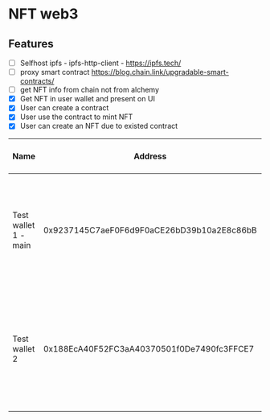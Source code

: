 # NFT web3 

## Features
  - [ ] Selfhost ipfs - ipfs-http-client - https://ipfs.tech/
  - [ ] proxy smart contract https://blog.chain.link/upgradable-smart-contracts/
  - [ ] get NFT info from chain not from alchemy
  - [x] Get NFT in user wallet and present on UI
  - [x] User can create a contract
  - [x] User use the contract to mint NFT
  - [x] User can create an NFT due to existed contract

| Name                 | Address                                    | Secret Recovery Phrase                                                           |
| -------------------- | ------------------------------------------ | -------------------------------------------------------------------------------- |
| Test wallet 1 - main | 0x9237145C7aeF0F6d9F0aCE26bD39b10a2E8c86bB | crunch snow timber bicycle suspect type light that mirror load bottom honey      |
| Test wallet 2        | 0x188EcA40F52FC3aA40370501f0De7490fc3FFCE7 | hire photo cube brother present fantasy dragon swap concert beyond update orient |